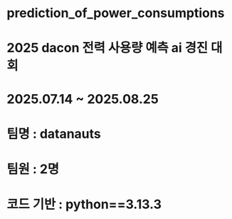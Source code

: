 # prediction_of_power_consumptions
# 2025 dacon 전력 사용량 예측 ai 경진 대회
# 2025.07.14 ~ 2025.08.25
# 팀명 : datanauts
# 팀원 : 2명
# 코드 기반 : python==3.13.3
